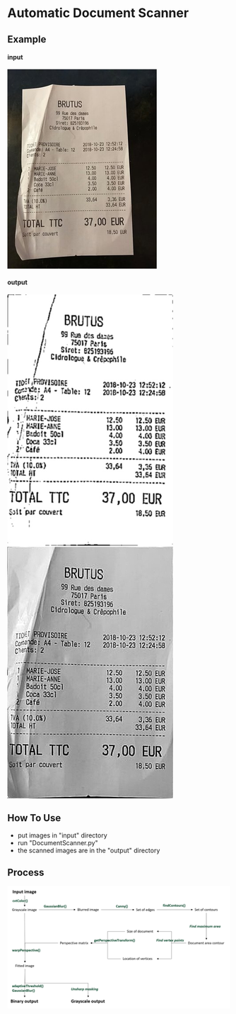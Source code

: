 # Automatic Document Scanner

## Example
#### input
![](./imgs/in1.jpg)
#### output
![](./imgs/out1_1.jpg)
![](./imgs/out1_2.jpg)

## How To Use
- put images in "input" directory
- run "DocumentScanner.py"
- the scanned images are in the "output" directory

## Process
![abstract](./imgs/abstract.png)
